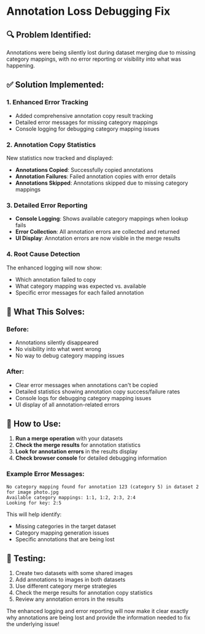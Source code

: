 # Annotation Loss Debugging Fix

## 🔍 **Problem Identified:**

Annotations were being silently lost during dataset merging due to missing category mappings, with no error reporting or visibility into what was happening.

## ✅ **Solution Implemented:**

### 1. **Enhanced Error Tracking**

- Added comprehensive annotation copy result tracking
- Detailed error messages for missing category mappings
- Console logging for debugging category mapping issues

### 2. **Annotation Copy Statistics**

New statistics now tracked and displayed:

- **Annotations Copied**: Successfully copied annotations
- **Annotation Failures**: Failed annotation copies with error details
- **Annotations Skipped**: Annotations skipped due to missing category mappings

### 3. **Detailed Error Reporting**

- **Console Logging**: Shows available category mappings when lookup fails
- **Error Collection**: All annotation errors are collected and returned
- **UI Display**: Annotation errors are now visible in the merge results

### 4. **Root Cause Detection**

The enhanced logging will now show:

- Which annotation failed to copy
- What category mapping was expected vs. available
- Specific error messages for each failed annotation

## 🎯 **What This Solves:**

### Before:

- Annotations silently disappeared
- No visibility into what went wrong
- No way to debug category mapping issues

### After:

- Clear error messages when annotations can't be copied
- Detailed statistics showing annotation copy success/failure rates
- Console logs for debugging category mapping issues
- UI display of all annotation-related errors

## 🔧 **How to Use:**

1. **Run a merge operation** with your datasets
2. **Check the merge results** for annotation statistics
3. **Look for annotation errors** in the results display
4. **Check browser console** for detailed debugging information

### Example Error Messages:

```
No category mapping found for annotation 123 (category 5) in dataset 2 for image photo.jpg
Available category mappings: 1:1, 1:2, 2:3, 2:4
Looking for key: 2:5
```

This will help identify:

- Missing categories in the target dataset
- Category mapping generation issues
- Specific annotations that are being lost

## 🧪 **Testing:**

1. Create two datasets with some shared images
2. Add annotations to images in both datasets
3. Use different category merge strategies
4. Check the merge results for annotation copy statistics
5. Review any annotation errors in the results

The enhanced logging and error reporting will now make it clear exactly why annotations are being lost and provide the information needed to fix the underlying issue!
